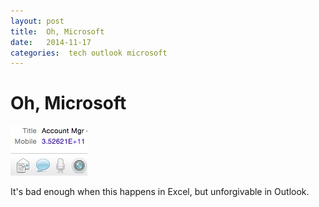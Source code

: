 ```yaml
---
layout: post
title:  Oh, Microsoft 
date:   2014-11-17 
categories:  tech outlook microsoft 
---
```


# Oh, Microsoft


![](/images/unknown_filename.253.jpeg)

It's bad enough when this happens in Excel, but unforgivable in Outlook.

